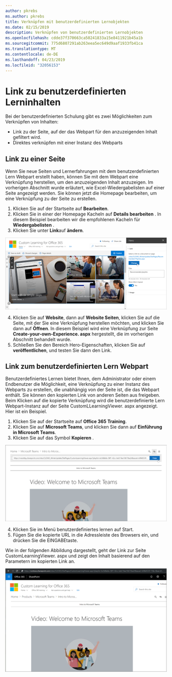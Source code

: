 ```yaml
---
author: pkrebs
ms.author: pkrebs
title: Verknüpfen mit benutzerdefinierten Lernobjekten
ms.date: 02/15/2019
description: Verknüpfen von benutzerdefinierten Lernobjekten
ms.openlocfilehash: cdde37f370663ca50241833a15e8411921b45a1b
ms.sourcegitcommit: 775d6807291ab263eea5ec649d9aaf1933fb41ca
ms.translationtype: MT
ms.contentlocale: de-DE
ms.lasthandoff: 04/23/2019
ms.locfileid: "32056153"
---
```

# <a name="link-to-custom-learning-content"></a>Link zu benutzerdefinierten Lerninhalten

Bei der benutzerdefinierten Schulung gibt es zwei Möglichkeiten zum Verknüpfen von Inhalten:

- Link zu der Seite, auf der das Webpart für den anzuzeigenden Inhalt gefiltert wird. 
- Direktes verknüpfen mit einer Instanz des Webparts

## <a name="link-to-a-page"></a>Link zu einer Seite

Wenn Sie neue Seiten und Lernerfahrungen mit dem benutzerdefinierten Lern Webpart erstellt haben, können Sie mit dem Webpart eine Verknüpfung herstellen, um den anzuzeigenden Inhalt anzuzeigen. Im vorherigen Abschnitt wurde erläutert, wie Excel-Wiedergabelisten auf einer Seite angezeigt werden. Sie können jetzt die Homepage bearbeiten, um eine Verknüpfung zu der Seite zu erstellen. 

1. Klicken Sie auf der Startseite auf **Bearbeiten**.
2. Klicken Sie in einer der Homepage Kacheln auf **Details bearbeiten** . In diesem Beispiel bearbeiten wir die empfohlenen Kacheln für **Wiedergabelisten** .
3. Klicken Sie unter **Link**auf **ändern**.

![CG-linktopage. png](media/cg-linktopage.png)

4. Klicken Sie auf **Website**, dann auf **Website Seiten**, klicken Sie auf die Seite, mit der Sie eine Verknüpfung herstellen möchten, und klicken Sie dann auf **Öffnen**. In diesem Beispiel wird eine Verknüpfung zur Seite **Create-your-own-Experience. aspx** hergestellt, die im vorherigen Abschnitt behandelt wurde.
5. Schließen Sie den Bereich Hero-Eigenschaften, klicken Sie auf **veröffentlichen**, und testen Sie dann den Link. 

## <a name="link-to-the-custom-learning-web-part"></a>Link zum benutzerdefinierten Lern Webpart
Benutzerdefiniertes Lernen bietet Ihnen, dem Administrator oder einem Endbenutzer die Möglichkeit, eine Verknüpfung zu einer Instanz des Webparts zu erstellen, die unabhängig von der Seite ist, die das Webpart enthält. Sie können den kopierten Link von anderen Seiten aus freigeben. Beim Klicken auf die kopierte Verknüpfung wird die benutzerdefinierte Lern Webpart-Instanz auf der Seite CustomLLearningViewer. aspx angezeigt. Hier ist ein Beispiel. 

1. Klicken Sie auf der Startseite auf **Office 365 Training**.
2. Klicken Sie auf **Microsoft Teams**, und klicken Sie dann auf **Einführung in Microsoft Teams**.
3. Klicken Sie auf das Symbol **Kopieren** .

![CG-linktowebpart. png](media/cg-linktowebpart.png)

4. Klicken Sie im Menü benutzerdefiniertes lernen auf Start.
5. Fügen Sie die kopierte URL in die Adressleiste des Browsers ein, und drücken Sie die EINGABEtaste. 

Wie in der folgenden Abbildung dargestellt, geht der Link zur Seite CustomLearningViewer. aspx und zeigt den Inhalt basierend auf den Parametern im kopierten Link an. 

![CG-linktowebpartviewer. png](media/cg-linktowebpartviewer.png)

